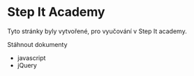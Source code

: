 # Step It Academy

Tyto stránky byly vytvořené, pro vyučování v Step It academy.


Stáhnout dokumenty
- javascript
- jQuery
